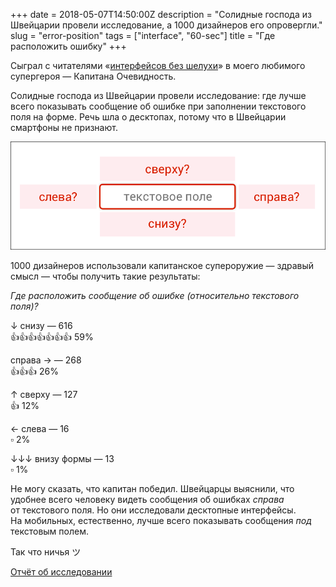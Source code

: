 +++
date = 2018-05-07T14:50:00Z
description = "Солидные господа из Швейцарии провели исследование, а 1000 дизайнеров его опровергли."
slug = "error-position"
tags = ["interface", "60-sec"]
title = "Где расположить ошибку"
+++

Сыграл с читателями «[интерфейсов без шелухи](tg://resolve?domain=dangry)» в моего любимого супергероя — Капитана Очевидность.

Солидные господа из Швейцарии провели исследование: где лучше всего показывать сообщение об ошибке при заполнении текстового поля на форме. Речь шла о десктопах, потому что в Швейцарии смартфоны не признают.

![Где расположить ошибку](error-position.png)

1000 дизайнеров использовали капитанское супероружие — здравый смысл — чтобы получить такие результаты:

<div class="row">
<div class="col-xs-12 col-sm-10 col-md-8">
<div class="boxed">
<p><em>Где расположить сообщение об ошибке (относительно текстового поля)?</em></p>
<p>↓ снизу — 616<br>
👍👍👍👍👍👍👍 59%</p>
<p>справа → — 268<br>
👍👍👍 26%</p>
<p>↑ сверху — 127<br>
👍 12%</p>
<p>← слева — 16<br>
▫️ 2%</p>
<p>↓↓↓ внизу формы — 13<br>
▫️ 1%</p>
</div>
</div>
</div>

Не могу сказать, что капитан победил. Швейцарцы выяснили, что удобнее всего человеку видеть сообщения об ошибках *справа* от текстового поля. Но они исследовали десктопные интерфейсы. На мобильных, естественно, лучше всего показывать сообщения *под* текстовым полем.

Так что ничья ツ

[Отчёт об исследовании](http://doc.rero.ch/record/304897/files/iwc24-0107.pdf)

